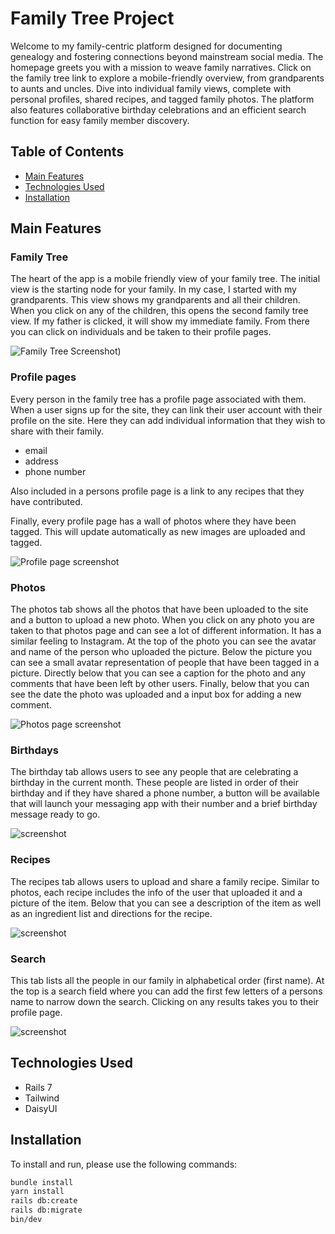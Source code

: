 # Family Tree Project

Welcome to my family-centric platform designed for documenting genealogy and fostering connections beyond mainstream social media. The homepage greets you with a mission to weave family narratives. Click on the family tree link to explore a mobile-friendly overview, from grandparents to aunts and uncles. Dive into individual family views, complete with personal profiles, shared recipes, and tagged family photos. The platform also features collaborative birthday celebrations and an efficient search function for easy family member discovery.

## Table of Contents

- [Main Features](#main-features)
- [Technologies Used](#technologies-used)
- [Installation](#installation)

## Main Features

### Family Tree

The heart of the app is a mobile friendly view of your family tree. The initial view is the starting node for your family. In my case, I started with my grandparents. This view shows my grandparents and all their children. When you click on any of the children, this opens the second family tree view. If my father is clicked, it will show my immediate family. From there you can click on individuals and be taken to their profile pages.

![Family Tree Screenshot](https://res.cloudinary.com/dr27gi28j/image/upload/c_scale,h_500/jqe3nbanigamz8dm8lgt.jpg))

### Profile pages

Every person in the family tree has a profile page associated with them. When a user signs up for the site, they can link their user account with their profile on the site. Here they can add individual information that they wish to share with their family.

- email
- address
- phone number

Also included in a persons profile page is a link to any recipes that they have contributed.

Finally, every profile page has a wall of photos where they have been tagged. This will update automatically as new images are uploaded and tagged.

![Profile page screenshot](https://res.cloudinary.com/dr27gi28j/image/upload/c_scale,h_500/ankjqohb7tx7kbop0ifn.jpg)

### Photos

The photos tab shows all the photos that have been uploaded to the site and a button to upload a new photo. When you click on any photo you are taken to that photos page and can see a lot of different information. It has a similar feeling to Instagram. At the top of the photo you can see the avatar and name of the person who uploaded the picture. Below the picture you can see a small avatar representation of people that have been tagged in a picture. Directly below that you can see a caption for the photo and any comments that have been left by other users. Finally, below that you can see the date the photo was uploaded and a input box for adding a new comment.

![Photos page screenshot](https://res.cloudinary.com/dr27gi28j/image/upload/c_scale,h_500/lbrj7bvuybs9khyyzxx7.jpg)

### Birthdays

The birthday tab allows users to see any people that are celebrating a birthday in the current month. These people are listed in order of their birthday and if they have shared a phone number, a button will be available that will launch your messaging app with their number and a brief birthday message ready to go.

![screenshot](https://res.cloudinary.com/dr27gi28j/image/upload/c_scale,h_500/efxqfogbqk5pc3c0qjda.jpg)

### Recipes

The recipes tab allows users to upload and share a family recipe. Similar to photos, each recipe includes the info of the user that uploaded it and a picture of the item. Below that you can see a description of the item as well as an ingredient list and directions for the recipe.

![screenshot](https://res.cloudinary.com/dr27gi28j/image/upload/c_scale,h_500/dqm8qbv1cfnt42zhrvrk.jpg)

### Search

This tab lists all the people in our family in alphabetical order (first name). At the top is a search field where you can add the first few letters of a persons name to narrow down the search. Clicking on any results takes you to their profile page.

![screenshot](https://res.cloudinary.com/dr27gi28j/image/upload/c_scale,h_500/lzwj5y2y4tgamduscivh.jpg)

## Technologies Used

- Rails 7
- Tailwind
- DaisyUI

## Installation

To install and run, please use the following commands:

```sh
bundle install
yarn install
rails db:create
rails db:migrate
bin/dev
```
